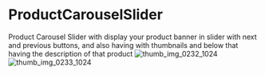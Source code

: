 # ProductCarouselSlider
Product Carousel Slider with display your product banner in slider with next and previous buttons, and also having with thumbnails and below that having the description of that product
![thumb_img_0232_1024](https://cloud.githubusercontent.com/assets/993262/23329329/ae403e5e-fb4f-11e6-8af5-7afb49494424.jpg)
![thumb_img_0233_1024](https://cloud.githubusercontent.com/assets/993262/23329330/af9cb4f8-fb4f-11e6-9fdb-ae6d9d56b2c4.jpg)
